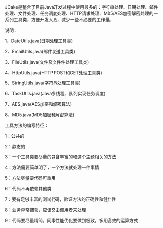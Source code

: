 JCake是整合了目前Java开发过程中使用最多的：字符串处理、日期处理、邮件处理、文件处理、任务调度处理、HTTP请求处理、MD5/AES加密解密处理的一系列工具类，方便开发人员，减少一些不必要的工作量。

说明：

1、DateUtils.java(日期处理工具类)

2、EmailUtils.java(邮件发送工具类)

3、FileUtils.java(文件及文件件处理工具类)

4、HttpUtils.java(HTTP POST和GET处理工具类)

5、StringUtils.java(字符串处理工具类)

6、TaskUtils.java(Java多线程、队列实现任务调度)

7、AES.java(AES加密和解密算法)

8、MD5.java(MD5加密和解密算法)

工具方法的编写特征：

1：公共的

2：静态的

3：一个工具类要尽量的包含丰富的和这个主题相关的方法

4：方法需要简单明了，一个方法就处理一件事情

5：方法尽量要代码可重用

6：代码不再依赖其他类

7：要有足够丰富的测试代码，验证方法的正确性和健壮性

8：业务异常捕获，应该交由调用者来处理

9：代码要尽量精简，同事性能优化要做到极致，多用高效的运算方式
